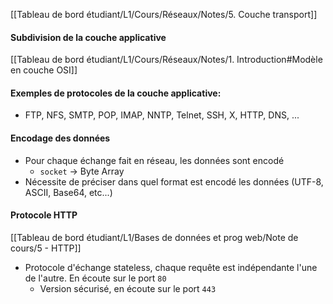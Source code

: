 [[Tableau de bord étudiant/L1/Cours/Réseaux/Notes/5. Couche transport]]

#### Subdivision de la couche applicative
[[Tableau de bord étudiant/L1/Cours/Réseaux/Notes/1. Introduction#Modèle en couche OSI]]

#### Exemples de protocoles de la couche applicative:
- FTP, NFS, SMTP, POP, IMAP, NNTP, Telnet, SSH, X, HTTP, DNS, ...

#### Encodage des données
- Pour chaque échange fait en réseau, les données sont encodé
	- `socket` -> Byte Array
- Nécessite de préciser dans quel format est encodé les données (UTF-8, ASCII, Base64, etc...)

#### Protocole HTTP
[[Tableau de bord étudiant/L1/Bases de données et prog web/Note de cours/5 - HTTP]]
- Protocole d'échange stateless, chaque requête est indépendante l'une de l'autre. En écoute sur le port `80`
	- Version sécurisé, en écoute sur le port `443`
